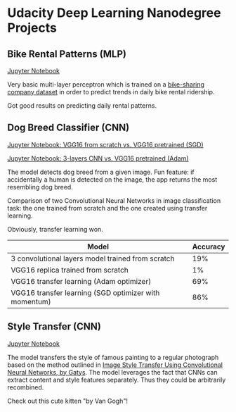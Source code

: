# Udacity Deep Learning Nanodegree Projects

## Bike Rental Patterns (MLP)

[Jupyter Notebook](https://github.com/bakoushin/udacity-deep-learning/bike-rental-patterns/bike_rental_patterns.ipynb)

Very basic multi-layer perceptron which is trained on a [bike-sharing company dataset](https://archive.ics.uci.edu/ml/datasets/Bike+Sharing+Dataset) in order to predict trends in daily bike rental ridership.

Got good results on predicting daily rental patterns.

## Dog Breed Classifier (CNN)

[Jupyter Notebook: VGG16 from scratch vs. VGG16 pretrained (SGD)](https://github.com/bakoushin/udacity-deep-learning/dog-breed-classifier-2/dog_breed_classifier.ipynb)

[Jupyter Notebook: 3-layers CNN vs. VGG16 pretrained (Adam)](https://github.com/bakoushin/udacity-deep-learning/dog-breed-classifier-2/dog_app.ipynb)

The model detects dog breed from a given image. Fun feature: if accidentally a human is detected on the image, the app returns the most resembling dog breed.

Comparison of two Convolutional Neural Networks in image classification task: the one trained from scratch and the one created using transfer learning.

Obviously, transfer learning won.

| Model                                                 | Accuracy |
| ----------------------------------------------------- | -------- |
| 3 convolutional layers model trained from scratch     | 19%      |
| VGG16 replica trained from scratch                    | 1%       |
| VGG16 transfer learning (Adam optimizer)              | 69%      |
| VGG16 transfer learning (SGD optimizer with momentum) | 86%      |

## Style Transfer (CNN)

[Jupyter Notebook](https://github.com/bakoushin/udacity-deep-learning/style-transfer/style_transfer.ipynb)

The model transfers the style of famous painting to a regular photograph based on the method outlined in [Image Style Transfer Using Convolutional Neural Networks, by Gatys](https://www.cv-foundation.org/openaccess/content_cvpr_2016/papers/Gatys_Image_Style_Transfer_CVPR_2016_paper.pdf). The model leverages the fact that CNNs can extract content and style features separately. Thus they could be arbitrarily recombined.

Check out this cute kitten "by Van Gogh"!
